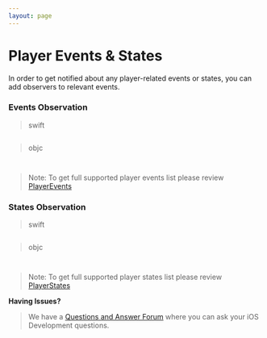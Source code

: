 ```yaml
---
layout: page
---
```


# Player Events & States

In order to get notified about any player-related events or states, you can add observers to relevant events.

### Events Observation

>swift

```swift


```
>objc

```objc


```

>Note: To get full supported player events list please review [PlayerEvents](https://kaltura.github.io/playkit/api/ios/Classes/PlayerEvents.html)

### States Observation

>swift

```swift


```
>objc

```objc


```

>Note: To get full supported player states list please review [PlayerStates	](https://kaltura.github.io/playkit/api/ios/Enums/PlayerState.html)

**Having Issues?**

> We have a [Questions and Answer Forum](https://forum.kaltura.org/c/playkit) where you can ask your iOS Development questions.
